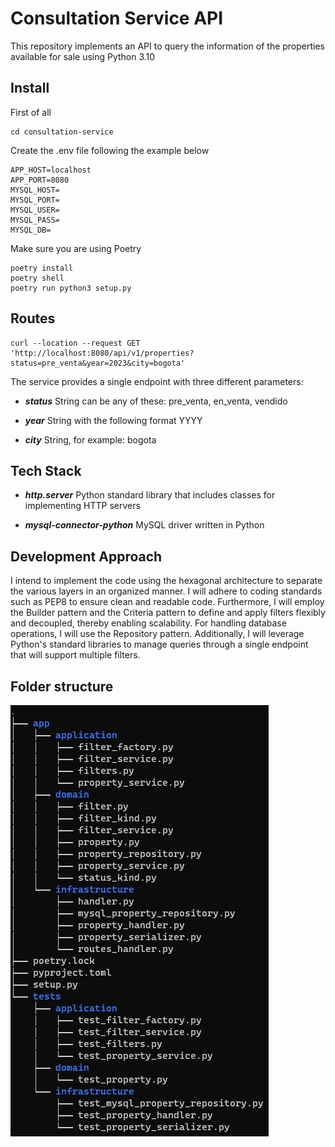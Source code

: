 # Consultation Service API #

This repository implements an API to query the information of the properties available for sale using Python 3.10

## Install

First of all

```
cd consultation-service
```

Create the .env file following the example below

```
APP_HOST=localhost
APP_PORT=8080
MYSQL_HOST=
MYSQL_PORT=
MYSQL_USER=
MYSQL_PASS=
MYSQL_DB=
```

Make sure you are using Poetry

```
poetry install
poetry shell
poetry run python3 setup.py
```

## Routes

```
curl --location --request GET 'http://localhost:8080/api/v1/properties?status=pre_venta&year=2023&city=bogota'
```

The service provides a single endpoint with three different parameters:  
* ***status***
String can be any of these: pre_venta, en_venta, vendido

* ***year***
String with the following format YYYY

* ***city***
String, for example: bogota

## Tech Stack

* ***http.server***
Python standard library that includes classes for implementing HTTP servers

* ***mysql-connector-python***
MySQL driver written in Python

## Development Approach
I intend to implement the code using the hexagonal architecture to separate the various layers in an organized manner.
I will adhere to coding standards such as PEP8 to ensure clean and readable code.
Furthermore, I will employ the Builder pattern and the Criteria pattern to define and apply filters flexibly and decoupled, thereby enabling scalability.
For handling database operations, I will use the Repository pattern.
Additionally, I will leverage Python's standard libraries to manage queries through a single endpoint that will support multiple filters.

## Folder structure
![a relative link](docs/python_folder_structure.png "Folder structure")
